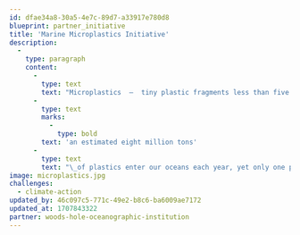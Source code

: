 ```yaml
---
id: dfae34a8-30a5-4e7c-89d7-a33917e780d8
blueprint: partner_initiative
title: 'Marine Microplastics Initiative'
description:
  -
    type: paragraph
    content:
      -
        type: text
        text: "Microplastics  —  tiny plastic fragments less than five millimeters in size  —  are ubiquitous in the global ocean. In fact,\_"
      -
        type: text
        marks:
          -
            type: bold
        text: 'an estimated eight million tons'
      -
        type: text
        text: "\_of plastics enter our oceans each year, yet only one percent can be seen floating at the surface. Where the rest ends up is not well understood."
image: microplastics.jpg
challenges:
  - climate-action
updated_by: 46c097c5-771c-49e2-b8c6-ba6009ae7172
updated_at: 1707843322
partner: woods-hole-oceanographic-institution
---
```


